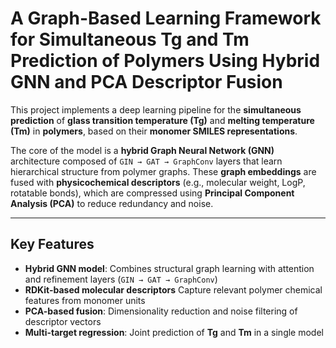 # A Graph-Based Learning Framework for Simultaneous Tg and Tm Prediction of Polymers Using Hybrid GNN and PCA Descriptor Fusion

This project implements a deep learning pipeline for the **simultaneous prediction** of **glass transition temperature (Tg)** and **melting temperature (Tm)** in **polymers**, based on their **monomer SMILES representations**.

The core of the model is a **hybrid Graph Neural Network (GNN)** architecture composed of `GIN → GAT → GraphConv` layers that learn hierarchical structure from polymer graphs. These **graph embeddings** are fused with **physicochemical descriptors** (e.g., molecular weight, LogP, rotatable bonds), which are compressed using **Principal Component Analysis (PCA)** to reduce redundancy and noise.

---

## Key Features

- **Hybrid GNN model**: Combines structural graph learning with attention and refinement layers (`GIN → GAT → GraphConv`)
- **RDKit-based molecular descriptors** Capture relevant polymer chemical features from monomer units
- **PCA-based fusion**: Dimensionality reduction and noise filtering of descriptor vectors
- **Multi-target regression**: Joint prediction of **Tg** and **Tm** in a single model
